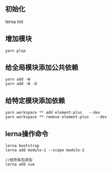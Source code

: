 

## 初始化

lerna init



## 增加模块

```
yarn plop
```

## 给全局模块添加公共依赖

```
yarn add -W 
yarn add -W -D 

```

## 给特定模块添加依赖
```
yarn workspace ** add element-plus   --dev
yarn workspace ** remove element-plus   --dev
```

## lerna操作命令

```
lerna bootstrap
lerna add module-1 --scope module-2

//给所有包添加
lerna add vue
```

